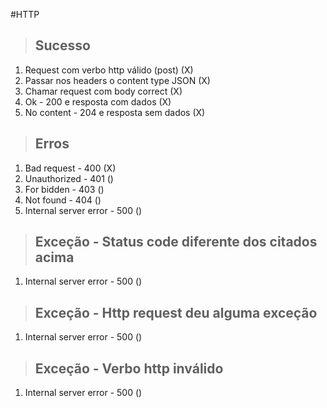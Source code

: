#HTTP

> ## Sucesso
1. Request com verbo http válido (post) (X)
2. Passar nos headers o content type JSON (X)
3. Chamar request com body correct (X)
4. Ok - 200 e resposta com dados (X)
5. No content - 204 e resposta sem dados (X)

> ## Erros
1. Bad request - 400 (X)
2. Unauthorized - 401 ()
3. For bidden - 403 ()
4. Not found - 404 ()
5. Internal server error - 500 ()

> ## Exceção - Status code diferente dos citados acima
1. Internal server error - 500 ()

> ## Exceção - Http request deu alguma exceção
1. Internal server error - 500 ()

> ## Exceção - Verbo http inválido
1. Internal server error - 500 ()